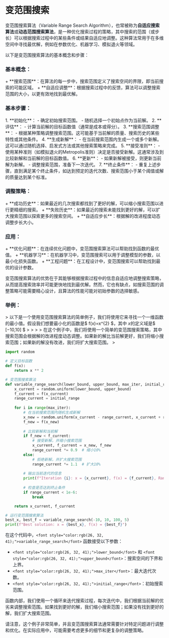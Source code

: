 # 变范围搜索

<font style="color:rgb(26, 32, 41);">变范围搜索算法（Variable Range Search Algorithm），也常被称为</font>**<font style="color:rgb(26, 32, 41);">自适应搜索算法</font>**<font style="color:rgb(26, 32, 41);">或</font>**<font style="color:rgb(26, 32, 41);">动态范围搜索算法</font>**<font style="color:rgb(26, 32, 41);">，是一种优化搜索过程的策略，其中搜索的范围（或步长）可以根据搜索过程中的某些条件或结果自适应地调整。这种算法常用于在多维空间中寻找最优解，例如在参数优化、机器学习、模拟退火等领域。</font>

<font style="color:rgb(26, 32, 41);">以下是变范围搜索算法的基本概念和步骤：</font>

<h3 id="5117e5be"><font style="color:rgb(26, 32, 41);">基本概念：</font></h3>
+ **<font style="color:rgb(26, 32, 41);">搜索范围</font>**<font style="color:rgb(26, 32, 41);">：在算法的每一步中，搜索范围定义了搜索空间的界限，即当前搜索的可能区域。</font>
+ **<font style="color:rgb(26, 32, 41);">自适应调整</font>**<font style="color:rgb(26, 32, 41);">：根据搜索过程中的反馈，算法可以调整搜索范围的大小，以更有效地找到最优解。</font>

<h3 id="025f1010"><font style="color:rgb(26, 32, 41);">基本步骤：</font></h3>
1. **<font style="color:rgb(26, 32, 41);">初始化</font>**<font style="color:rgb(26, 32, 41);">：</font>
    - <font style="color:rgb(26, 32, 41);">确定初始搜索范围。</font>
    - <font style="color:rgb(26, 32, 41);">随机选择一个初始点作为当前解。</font>
2. **<font style="color:rgb(26, 32, 41);">评估</font>**<font style="color:rgb(26, 32, 41);">：</font>
    - <font style="color:rgb(26, 32, 41);">计算当前解的目标函数值（通常是成本或得分）。</font>
3. **<font style="color:rgb(26, 32, 41);">搜索范围调整</font>**<font style="color:rgb(26, 32, 41);">：</font>
    - <font style="color:rgb(26, 32, 41);">根据某种策略调整搜索范围。这可能基于当前解的质量、搜索历史的某些特性或其他条件。</font>
4. **<font style="color:rgb(26, 32, 41);">生成新解</font>**<font style="color:rgb(26, 32, 41);">：</font>
    - <font style="color:rgb(26, 32, 41);">在当前搜索范围内生成一个或多个新解。这可以通过随机选择、启发式方法或其他搜索策略来完成。</font>
5. **<font style="color:rgb(26, 32, 41);">接受准则</font>**<font style="color:rgb(26, 32, 41);">：</font>
    - <font style="color:rgb(26, 32, 41);">使用某种准则（如模拟退火的Metropolis准则）决定是否接受新解。这通常涉及到比较新解和当前解的目标函数值。</font>
6. **<font style="color:rgb(26, 32, 41);">更新</font>**<font style="color:rgb(26, 32, 41);">：</font>
    - <font style="color:rgb(26, 32, 41);">如果新解被接受，则更新当前解为新解。</font>
    - <font style="color:rgb(26, 32, 41);">调整搜索范围，准备下一次迭代。</font>
7. **<font style="color:rgb(26, 32, 41);">终止条件</font>**<font style="color:rgb(26, 32, 41);">：</font>
    - <font style="color:rgb(26, 32, 41);">重复上述步骤，直到满足某个终止条件，如达到预定的迭代次数、搜索范围小于某个阈值或解的质量达到某个标准。</font>

<h3 id="5b6b9ab1"><font style="color:rgb(26, 32, 41);">调整策略：</font></h3>
+ **<font style="color:rgb(26, 32, 41);">成功历史</font>**<font style="color:rgb(26, 32, 41);">：如果最近的几次搜索都找到了更好的解，可以缩小搜索范围以进行更精细的搜索。</font>
+ **<font style="color:rgb(26, 32, 41);">失败历史</font>**<font style="color:rgb(26, 32, 41);">：如果最近的搜索未能找到更好的解，可以扩大搜索范围以探索更多的搜索空间。</font>
+ **<font style="color:rgb(26, 32, 41);">自适应步长</font>**<font style="color:rgb(26, 32, 41);">：根据解的改进程度动态调整步长大小。</font>

<h3 id="685395ea"><font style="color:rgb(26, 32, 41);">应用：</font></h3>
+ **<font style="color:rgb(26, 32, 41);">优化问题</font>**<font style="color:rgb(26, 32, 41);">：在连续优化问题中，变范围搜索算法可以帮助找到函数的最优值。</font>
+ **<font style="color:rgb(26, 32, 41);">机器学习</font>**<font style="color:rgb(26, 32, 41);">：在机器学习中，变范围搜索可以用于调整模型的参数，以最小化损失函数。</font>
+ **<font style="color:rgb(26, 32, 41);">工程问题</font>**<font style="color:rgb(26, 32, 41);">：在工程设计中，变范围搜索可以帮助找到最优的设计参数。</font>

<font style="color:rgb(26, 32, 41);">变范围搜索算法的优势在于其能够根据搜索过程中的信息自适应地调整搜索策略，从而提高搜索效率并可能更快地找到最优解。然而，它也有缺点，如搜索范围的调整策略可能需要精心设计，且算法的性能可能对初始参数的选择敏感。</font>

<h3 id="afnAJ"><font style="color:rgb(26, 32, 41);">举例：</font></h3>
> <font style="color:rgb(26, 32, 41);">以下是一个使用变范围搜索算法的简单例子，我们将使用它来寻找一个一维函数的最小值。假设我们想要最小化的函数是</font>$ f(x)=x^{2} $<font style="color:rgb(26, 32, 41);">，其中 𝑥的定义域是</font>$ [−10,10] $
>
> 
>
> <font style="color:rgb(26, 32, 41);">在这个例子中，我们将使用一个简单的变范围搜索策略，其中搜索范围会根据解的改进程度动态调整。如果新的解比当前解更好，我们将缩小搜索范围；如果新的解没有改进，我们将扩大搜索范围。</font>
>



```python
import random

# 定义目标函数
def f(x):
    return x ** 2

# 变范围搜索算法
def variable_range_search(lower_bound, upper_bound, max_iter, initial_range):
    x_current = random.uniform(lower_bound, upper_bound)
    f_current = f(x_current)
    range_current = initial_range
    
    for i in range(max_iter):
        # 在当前搜索范围内随机生成新解
        x_new = random.uniform(x_current - range_current, x_current + range_current)
        f_new = f(x_new)
        
        # 比较新解和当前解
        if f_new < f_current:
            # 接受新解，并缩小搜索范围
            x_current, f_current = x_new, f_new
            range_current *= 0.9  # 缩小10%
        else:
            # 拒绝新解，并扩大搜索范围
            range_current *= 1.1  # 扩大10%
        
        # 输出当前迭代的信息
        print(f"Iteration {i}: x = {x_current}, f(x) = {f_current}, Range = {range_current}")
        
        # 检查是否达到终止条件
        if range_current < 1e-6:
            break

    return x_current, f_current

# 运行变范围搜索算法
best_x, best_f = variable_range_search(-10, 10, 100, 5)
print(f"Best solution: x = {best_x}, f(x) = {best_f}")
```

<font style="color:rgb(26, 32, 41);">在这个代码中，</font>`<font style="color:rgb(26, 32, 41);">variable_range_search</font>`<font style="color:rgb(26, 32, 41);"> </font><font style="color:rgb(26, 32, 41);">函数接受以下参数：</font>

+ `<font style="color:rgb(26, 32, 41);">lower_bound</font>`<font style="color:rgb(26, 32, 41);"> </font><font style="color:rgb(26, 32, 41);">和</font><font style="color:rgb(26, 32, 41);"> </font>`<font style="color:rgb(26, 32, 41);">upper_bound</font>`<font style="color:rgb(26, 32, 41);">：搜索空间的下界和上界。</font>
+ `<font style="color:rgb(26, 32, 41);">max_iter</font>`<font style="color:rgb(26, 32, 41);">：最大迭代次数。</font>
+ `<font style="color:rgb(26, 32, 41);">initial_range</font>`<font style="color:rgb(26, 32, 41);">：初始搜索范围。</font>

<font style="color:rgb(26, 32, 41);"></font>

<font style="color:rgb(26, 32, 41);">函数内部，我们使用一个循环来迭代搜索过程，每次迭代中，我们根据当前解的优劣来调整搜索范围。如果找到更好的解，我们缩小搜索范围；如果没有找到更好的解，我们扩大搜索范围。</font>

<font style="color:rgb(26, 32, 41);">请注意，这个例子非常简单，并且变范围搜索算法通常需要针对特定问题进行调整和优化。在实际应用中，可能需要考虑更多的细节和更复杂的调整策略。</font>

